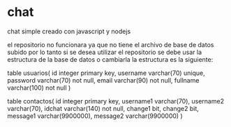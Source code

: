 # chat
chat simple creado con javascript y nodejs



el repositorio no funcionara ya que no tiene el archivo de base de datos subido por lo tanto si se desea utilizar el repositorio se debe usar la estructura de la base de datos o cambiarla
la estructura es la siguiente:

table usuarios(
  id integer primary key,
  username varchar(70) unique,
  password varchar(70) not null,
  email varchar(90) not null,
  fullname varchar(100) not null
)

table contactos(
  id integer primary key,
  username1 varchar(70),
  username2 varchar(70),
  idchat varchar(140) not null,
  change1 bit,
  change2 bit,
  message1 varchar(9900000),
  message2 varchar(9900000)
)
